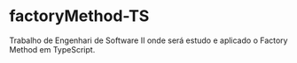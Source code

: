 # factoryMethod-TS
Trabalho de Engenhari de Software II onde será estudo e aplicado o Factory Method em TypeScript.
